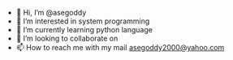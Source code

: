 - 👋 Hi, I’m @asegoddy
- 👀 I’m interested in system programming
- 🌱 I’m currently learning python language
- 💞️ I’m looking to collaborate on 
- 📫 How to reach me with my mail <asegoddy2000@yahoo.com>

<!---
asegoddy/asegoddy is a ✨ special ✨ repository because its `README.md` (this file) appears on your GitHub profile.
You can click the Preview link to take a look at your changes.
--->
